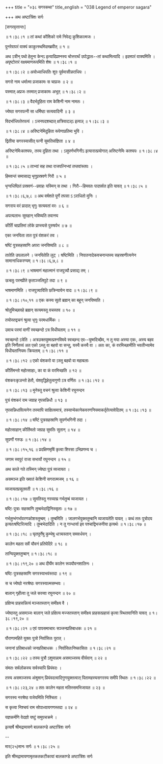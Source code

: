 +++
title = "०३८ सगरकथा"
title_english = "038 Legend of emperor sagara"

+++
अथ अष्टात्रिंशः सर्गः  

\[सगरवृत्तान्तः\]  

 ॥ १।३८।१ ॥ तां कथां कौशिको रामे निवेद्य कुशिकात्मजः ।  

पुनरेवापरं वाक्यं काकुत्स्थमिदमब्रवीत्  ॥  १  ॥   

अथ ऽत्रीन् पथो हेतुना केनऽ इत्यादिप्रश्नस्य चोत्तरार्थं उपोद्धातः--तां कथामित्यादि । इदमपरं वाक्यमिति । अपृष्टोत्तरं वक्ष्यमाणरूपमिति शेषः ॥ १।३८।१ ॥   

 ॥ १।३८।२ ॥ अयोध्याधिपतिः शूरः पूर्वमासीन्नराधिपः ।  

सगरो नाम धर्मात्मा प्रजाकामः स चाप्रजः  ॥  २  ॥   

यस्मात् अप्रजः तस्मात् प्रजाकामः अभूत् ॥ १।३८।२ ॥   

 ॥ १।३८।३ ॥ वैदर्भदुहिता राम केशिनी नाम नामतः ।  

ज्येष्ठा सगरपत्नी सा धर्मिष्ठा सत्यवादिनी  ॥  ३  ॥   

विदर्भाधिपतेरपत्यं । ऽजनपदशब्दात् क्षत्रियादञ्ऽ इत्यञ् ॥ १।३८।३ ॥   

 ॥ १।३८।४ ॥ अरिष्टनेमिदुहिता रूपेणाप्रतिमा भुवि ।  

द्वितीया सगरस्यासीत् पत्नी सुमतिसंज्ञिता  ॥  ४  ॥   

अरिष्टनेमिःकाश्यपः, तस्य दुहिता तथा । ऽसुपर्णभगिनीऽ इत्यारात्प्रयोगात् अरिष्टनेमिः काश्यपः ॥ १।३८।४ ॥   

 ॥ १।३८।५ ॥ ताभ्यां सह तथा राजपत्निभ्यां तप्तवांस्तपः ।  

हिमवन्तं समासाद्य भृगुप्रस्रवणे गिरौ  ॥  ५  ॥   

भृग्वधिष्ठितं प्रस्रवणं--प्रवाहः यस्मिन् स तथा । गिरौ--हिमवतः पादपर्वत इति यावत् ॥ १।३८।५ ॥   

 ॥ १।३८।६,७,८ ॥ अथ वर्षशते पूर्णे तपसा ऽ ऽराधितो मुनिः ।  

सगराय वरं प्रादात् भृगुः सत्यवतां वरः  ॥  ६  ॥   

अपत्यलाभः सुमहान् भविष्यति तवानघ  

कीर्तिं चाप्रतिमां लोके प्राप्स्यसे पुरुषर्पभ  ॥  ७  ॥   

एका जनयिता तात पुत्रं वंशकरं तव ।  

षष्टिं पुत्रसहस्राणि अपरा जनयिष्यति  ॥  ८  ॥   

तातेति उपलालने । जनयितेति लुट् । षष्टिमिति । निपातनादेकवचनान्तस्य सहस्राणीत्यनेन सामानाधिकरण्यम् ॥ १।३८।६,७,८ ॥   

 ॥ १।३८।९ ॥ भाषमाणं महात्मानं राजपुत्र्यौ प्रसाद्य तम् ।  

ऊचतुः परमप्रीते कृताञ्जलिपुटे तदा  ॥  ९  ॥   

भाषमाणमिति । राजपुत्र्याविति छत्रिन्यायेन वादः ॥ १।३८।९ ॥   

 ॥ १।३८।१०,११ ॥ एकः कस्य सुतो ब्रह्मन् का बहून् जनयिष्यति ।  

श्रोतुमिच्छावहे ब्रह्मन् सत्यमस्तु वचस्तव  ॥  १०  ॥   

तयोस्तद्वचनं श्रुत्वा भृगुः परमधार्मिकः ।  

उवाच परमां वाणीं स्वच्छन्दो ऽत्र विधीयताम्  ॥  ११  ॥   

स्वच्छन्दो ऽत्रेति । अत्रउक्तयुष्मत्प्रश्नविषये स्वच्छन्द एव--युष्मदिच्छैव, न तु मया अस्या एकः, अस्य बहव इति निर्णेतव्यं अत एको ऽस्तु वा बहवो वा सन्तु, यस्यै कस्यै वा । अतः का, कं वरमिच्छामीति भवतीभ्यामेव विधीयतांनियमः क्रियताम् ॥ १।३८।११ ॥   

 ॥ १।३८।१२ ॥ एको वंशकरो वा ऽस्तु बहवो वा महाबलाः  

कीर्तिमन्तो महोत्साहाः, का वा कं वरमिच्छति  ॥  १२  ॥   

वंशकरःकृञन्तो हेतौ, वंशवृद्धिहेतुत्वगुणो ऽत्र वर्णितः ॥ १।३८।१२ ॥   

 ॥ १।३८।१३ ॥ मुनेस्तु वचनं श्रुत्वा केशिनी रघुनन्दन  

पुत्रं वंशकरं राम जग्राह नृपसन्निधौ  ॥  १३  ॥   

नृपसन्निधावित्यनेन तस्यापि साक्षित्वमात्रं, तस्याप्येकानेकवरणनियमाकर्तृतेत्यावेदितम् ॥ १।३८।१३ ॥   

 ॥ १।३८।१४ ॥ षष्टिं पुत्रसहस्राणि सुपर्णभगिनी तदा ।  

महोत्साहान् कीर्तिमतो जग्राह सुमतिः सुतान्  ॥  १४  ॥   

सुपर्णो गरुडः ॥ १।३८।१४ ॥   

 ॥ १।३८।१५,१६ ॥ प्रदक्षिणमृषिं कृत्वा शिरसा ऽभिप्रणम्य च ।  

जगाम स्वपुरं राजा सभार्यो रघुनन्दन  ॥  १५  ॥   

अथ काले गते तस्मिन् ज्येष्ठा पुत्रं व्यजायत ।  

असमञ्ज इति ख्यातं केशिनी सगरात्मजम्  ॥  १६  ॥   

व्यजायतप्रसूतवती ॥ १।३८।१६ ॥   

 ॥ १।३८।१७ ॥ सुमतिस्तु नरव्याघ्र गर्भतुम्बं व्यजायत ।  

षष्टिः पुत्राः सहस्राणि तुम्बभेदाद्विनिस्सृताः  ॥  १७  ॥   

गर्भतुम्भंगर्भावरणकोशस्तुम्बम् । तुम्बमिति । जालगर्भयुक्ततुम्बानि व्यजायतेति यावत् । कथं ततः पुत्रोदय इत्यतःषष्टिरित्यादि । तुम्बभेदादिति । न तु गान्धार्या इव पश्चाद्विभजनीया इत्यर्थः ॥ १।३८।१७ ॥   

 ॥ १।३८।१८ ॥ घृतपूर्णेषु कुम्भेषु धात्र्यस्तान् समवर्धयन् ।  

कालेन महता सर्वे यौवनं प्रतिपेदिरे  ॥  १८  ॥   

तान्वियुक्ततुम्बान् ॥ १।३८।१८ ॥   

 ॥ १।३८।१९,२० ॥ अथ दीर्घेम कालेन रूपयौवनशालिनः ।  

षष्टिः पुत्रसहस्राणि सगरस्याभवंस्तदा  ॥  १९  ॥   

स च ज्येष्ठो नरश्रेष्ठः सगरस्यात्मसम्भवः ।  

बालान् गृहीत्वा तु जले सरय्वा रघुनन्दन  ॥  २०  ॥   

प्रक्षिप्य प्राहसन्नित्यं मञ्जतस्तान् समीक्ष्य वै ।  

ज्येष्ठस्तु असमञ्जः बालान् जले प्रक्षित्य मज्जतस्तान् समीक्ष्य प्राहसत्प्रहासं कृत्वा स्थितवानिति यावत् ॥ १।३८।१९,२० ॥   

 ॥ १।३८।२१ ॥ एवं पापसमाचारः सञ्जनप्रतिबाधकः  ॥  २१  ॥   

पौराणामहिते युक्तः पुत्रो निर्वासितः पुरात् ।  

जनानां प्रतिबाधको जनप्रतिबाधकः । निर्वासितःनिष्कासितः ॥ १।३८।२१ ॥   

 ॥ १।३८।२२ ॥ तस्य पुत्रौ ऽशुमान्नाम असमञ्जस्य वीर्यवान्  ॥  २२  ॥   

संमतः सर्वलोकस्य सर्वस्यापि प्रियंवदः ।  

तस्य असमञ्जस्य अंशुमान् प्रियंवदत्वादिगुणयुक्तत्वात् पितामहस्यसगरस्य समीपे स्थितः ॥ १।३८।२२ ॥   

 ॥ १।३८।२३,२४ ॥ ततः कालेन महता मतिस्समभिजायत  ॥  २३  ॥   

सगरस्य नरश्रेष्ठ यजेयमिति निश्चिता ।  

स कृत्वा निश्चयं राम सोपाध्यायगणस्तदा  ॥  २४  ॥   

यज्ञकर्मणि वेदज्ञो यष्टुं समुपचक्रमे ।  

इत्यार्षे श्रीमद्रामायणे बालकाण्डे अष्टात्रिंशः सर्गः  

--  

मार(२५)मानः सर्गः ॥ १।३८।२५ ॥   

इति श्रीमद्रामायणामृतकतकटीकायां बालकाण्डे अष्टात्रिंशः सर्गः  

  

